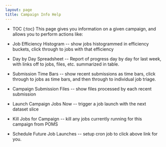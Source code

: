 ```yaml
---
layout: page
title: Campaign Info Help
---
```

* TOC
{:toc}
This page gives you information on a given campaign, and
allows you to perform actions like:

* Job Efficiency Histogram -- show jobs histogrammed in efficiency buckets, click through to jobs with that efficiency
* Day by Day Spreadsheet -- Report of progress day by day for last week, with links off to jobs, files, etc. summarized in table.
* Submission Time Bars -- show recent submissions as time bars, click through to jobs as time bars, and then through to individual job triage.
* Campaign Submission Files -- show files processed by each recent submission
* Launch Campaign Jobs Now -- trigger a job launch with the next dataset slice
* Kill Jobs for Campaign -- kill any jobs currently running for this campaign from POMS
* Schedule Future Job Launches -- setup cron job to click above link for you.
